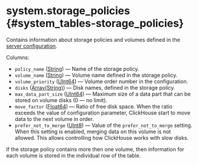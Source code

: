 # system.storage_policies {#system_tables-storage_policies}

Contains information about storage policies and volumes defined in the [server configuration](../../engines/table-engines/mergetree-family/mergetree.md#table_engine-mergetree-multiple-volumes_configure).

Columns:

-   `policy_name` ([String](../../sql-reference/data-types/string.md)) — Name of the storage policy.
-   `volume_name` ([String](../../sql-reference/data-types/string.md)) — Volume name defined in the storage policy.
-   `volume_priority` ([UInt64](../../sql-reference/data-types/int-uint.md)) — Volume order number in the configuration.
-   `disks` ([Array(String)](../../sql-reference/data-types/array.md)) — Disk names, defined in the storage policy.
-   `max_data_part_size` ([UInt64](../../sql-reference/data-types/int-uint.md)) — Maximum size of a data part that can be stored on volume disks (0 — no limit).
-   `move_factor` ([Float64](../../sql-reference/data-types/float.md)) — Ratio of free disk space. When the ratio exceeds the value of configuration parameter, ClickHouse start to move data to the next volume in order.
-   `prefer_not_to_merge` ([UInt8](../../sql-reference/data-types/int-uint.md)) — Value of the `prefer_not_to_merge` setting. When this setting is enabled, merging data on this volume is not allowed. This allows controlling how ClickHouse works with slow disks.

If the storage policy contains more then one volume, then information for each volume is stored in the individual row of the table.


